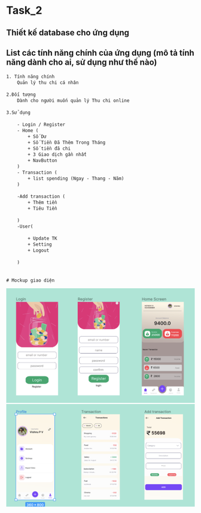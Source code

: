# Task_2

## Thiết kế database cho ứng dụng

## List các tính năng chính của ứng dụng (mô tả tính năng dành cho ai, sử dụng như thế nào)

    1. Tính năng chính
        Quản lý thu chi cá nhân

    2.Đối tượng
        Dành cho người muốn quản lý Thu chi online

    3.Sử dụng

        - Login / Register
        - Home (
            + Số Dư
            + Số Tiền Đã Thêm Trong Tháng
            + Số tiền đã chi
            + 3 Giao dịch gần nhất
            + NavButton
        )
        - Transaction (
            + list spending (Ngay - Thang - Năm)
        )

        -Add transaction (
            + Thêm tiền
            + Tiêu Tiền

        )
        -User(

            + Update TK
            + Setting
            + Logout

        )


    # Mockup giao diện
![](./assets/2.png)
![](./assets/1.png)

